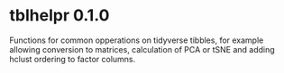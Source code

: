 # tblhelpr 0.1.0

Functions for common opperations on tidyverse tibbles, for example allowing conversion to matrices, calculation of PCA or tSNE and adding hclust ordering to factor columns.
